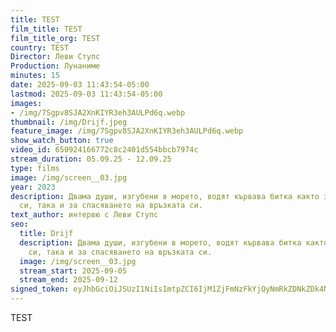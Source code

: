 ```yaml
---
title: TEST
film_title: TEST
film_title_org: TEST
country: TEST
Director: Леви Ступс
Production: Лунаниме
minutes: 15
date: 2025-09-03 11:43:54-05:00
lastmod: 2025-09-03 11:43:54-05:00
images:
- /img/7Sgpv8SJA2XnKIYR3eh3AULPd6q.webp
thumbnail: /img/Drijf.jpeg
feature_image: /img/7Sgpv8SJA2XnKIYR3eh3AULPd6q.webp
show_watch_button: true
video_id: 650924166772c8c2401d554bbcb7974c
stream_duration: 05.09.25 - 12.09.25
type: films
image: /img/screen__03.jpg
year: 2023
description: Двама души, изгубени в морето, водят кървава битка както за оцеляването
  си, така и за спасяването на връзката си.
text_author: интервю с Леви Ступс
seo:
  title: Drijf
  description: Двама души, изгубени в морето, водят кървава битка както за оцеляването
    си, така и за спасяването на връзката си.
  image: /img/screen__03.jpg
  stream_start: 2025-09-05
  stream_end: 2025-09-12
signed_token: eyJhbGciOiJSUzI1NiIsImtpZCI6IjM1ZjFmNzFkYjQyNmRkZDNkZDk4NGZjMzdlZTllOGJmIn0.eyJzdWIiOiI2NTA5MjQxNjY3NzJjOGMyNDAxZDU1NGJiY2I3OTc0YyIsImtpZCI6IjM1ZjFmNzFkYjQyNmRkZDNkZDk4NGZjMzdlZTllOGJmIiwiZXhwIjoiMTc1NzYwMDQzNyIsIm5iZiI6IjE3NTc1MTA0MzciLCJhY2Nlc3NSdWxlcyI6W3siYWN0aW9uIjoiYWxsb3ciLCJ0eXBlIjoiaXAuZ2VvaXAuY291bnRyeSIsImNvdW50cnkiOlsiQkciXX0seyJhY3Rpb24iOiJibG9jayIsInR5cGUiOiJhbnkifV19.QJ0J09PAm2Kn4Obqhy0lJ655TJdgG099Y4-SRaRU0vdPvV-bpeESq_iDJMYGC8UQuyyWfXTcmXpYvBD6oBSi2JHZdUsadE-dvSQtId8IQ2pSCX6AfKGXAeTEFZovfUdKp0b_pO4ze9UXXq3G7kHn-Mqa4leqgX-pqJmEY5bXmlzx1y88q8LgkPu4h70EeK3Gt2HY3-aUq2jo6bbyuvMqmZk1AMkXoqWz19VVBQ48SsvDch-sCWXih42lQhxVYIV2vB2-dTOgjKituFXKWlPyJL9ziufWt1mRP0ATyA9Vfihe59LcSrTQ0bhXzMP2lST0K1vYix6IBwfwtdHZiy5bYw
---
```

TEST